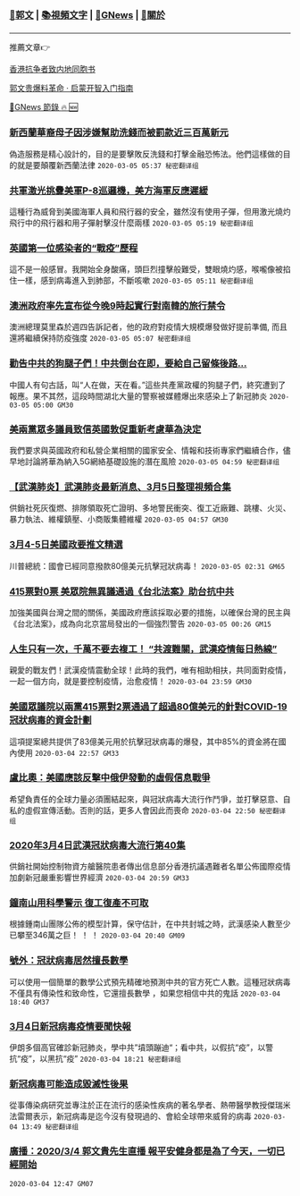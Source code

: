 ###  [:eagle:郭文](https://github.com/ourhimalayas/txt) | [:books:視頻文字](https://github.com/ourhimalayas/txt/blob/master/content/README.md) | [:newspaper:GNews](https://github.com/ourhimalayas/txt/blob/master/content/gnews/README.md) | [:pray:關於](https://github.com/ourhimalayas/home/tree/master/about)
---

推薦文章:point_right:

[香港抗争者致内地同胞书](https://github.com/ourhimalayas/news/blob/master/2019/08/a_letter_from_the_hong_kong_people.md)

[郭文贵爆料革命 · 启蒙开智入门指南](https://github.com/ourhimalayas/txt/issues/1)

[:newspaper:GNews 節錄 :fire: :new:](https://github.com/ourhimalayas/txt/blob/master/content/gnews/README.md) 



### [新西蘭華裔母子因涉嫌幫助洗錢而被罰款近三百萬新元](/content/gnews/1/README.md)

偽造服務是精心設計的，目的是要擊敗反洗錢和打擊金融恐怖法。他們這樣做的目的就是要顛覆新西蘭法律  `2020-03-05 05:37 秘密翻译组`

### [共軍激光挑釁美軍P-8巡邏機，美方海軍反應遲緩](/content/gnews/2/README.md)

這種行為威脅到美國海軍人員和飛行器的安全，雖然沒有使用子彈，但用激光燒灼飛行中的飛行器和用子彈射擊沒什麼兩樣  `2020-03-05 05:19 秘密翻译组`

### [英國第一位感染者的“戰疫”歷程](/content/gnews/3/README.md)

這不是一般感冒。我開始全身酸痛，頭巨烈撞擊般難受，雙眼燒灼感，喉嚨像被掐住一樣，感到病毒進入到肺部，不斷咳嗽  `2020-03-05 05:11 秘密翻译组`

### [澳洲政府率先宣布從今晚9時起實行對南韓的旅行禁令](/content/gnews/4/README.md)

澳洲總理莫里森於週四告訴記者，他的政府對疫情大規模爆發做好提前準備, 而且還將繼續保持防疫強度  `2020-03-05 05:07 秘密翻译组`

### [勸告中共的狗腿子們！中共倒台在即，要給自己留條後路&#8230;](/content/gnews/5/README.md)

中國人有句古話，叫“人在做，天在看。”這些共產黨政權的狗腿子們，終究遭到了報應。果不其然，這段時間湖北大量的警察被媒體爆出來感染上了新冠肺炎  `2020-03-05 05:00 GM30`

### [美兩黨眾多議員致信英國敦促重新考慮華為決定](/content/gnews/6/README.md)

我們要求與英國政府和私營企業相關的國家安全、情報和技術專家們繼續合作，儘早地討論將華為納入5G網絡基礎設施的潛在風險  `2020-03-05 04:59 秘密翻译组`

### [【武漢肺炎】武漢肺炎最新消息、3月5日整理視頻合集](/content/gnews/7/README.md)

供銷社死灰復燃、排隊領取死亡證明、多地警民衝突、復工近廠難、跳樓、火災、暴力執法、維權鎮壓、小商販集體維權  `2020-03-05 04:57 GM30`

### [3月4-5日美國政要推文精選](/content/gnews/8/README.md)

川普總統：國會已經同意撥款80億美元抗擊冠狀病毒！  `2020-03-05 02:31 GM65`

### [415票對0票 美眾院無異議通過《台北法案》助台抗中共](/content/gnews/9/README.md)

加強美國與台灣之間的關係，美國政府應該採取必要的措施，以確保台灣的民主與《台北法案》，成為向北京當局發出的一個強烈警告  `2020-03-05 00:26 GM15`

### [人生只有一次，千萬不要去複工！ “共渡難關，武漢疫情每日熱線”](/content/gnews/10/README.md)

親愛的戰友們！武漢疫情震動全球！此時的我們，唯有相助相扶，共同面對疫情，一起一個方向，就是要控制疫情，治愈疫情！  `2020-03-04 23:59 GM30`

### [美國眾議院以兩黨415票對2票通過了超過80億美元的針對COVID-19冠狀病毒的資金計劃](/content/gnews/11/README.md)

這項提案總共提供了83億美元用於抗擊冠狀病毒的爆發，其中85%的資金將在國內使用  `2020-03-04 22:57 GM33`

### [盧比奧：美國應該反擊中俄伊發動的虛假信息戰爭](/content/gnews/12/README.md)

希望負責任的全球力量必須團結起來，與冠狀病毒大流行作鬥爭，並打擊惡意、自私的虛假宣傳活動。否則的話，更多人會因此而喪命  `2020-03-04 22:50 秘密翻译组`

### [2020年3月4日武漢冠狀病毒大流行第40集](/content/gnews/13/README.md)

供銷社開始控制物資方艙醫院患者傳出信息部分香港抗議遇難者名單公佈國際疫情加劇新冠嚴重影響世界經濟  `2020-03-04 20:59 GM33`

### [鐘南山用科學警示 復工復產不可取](/content/gnews/14/README.md)

根據鍾南山團隊公佈的模型計算，保守估計，在中共封城之時，武漢感染人數至少已攀至346萬之巨！ ！ ！  `2020-03-04 20:40 GM09`

### [號外：冠狀病毒居然擅長數學](/content/gnews/15/README.md)

可以使用一個簡單的數學公式預先精確地預測中共的官方死亡人數。這種冠狀病毒不僅具有傳染性和致命性，它還擅長數學 ，如果您相信中共的鬼話  `2020-03-04 18:40 GM37`

### [3月4日新冠病毒疫情要聞快報](/content/gnews/16/README.md)

伊朗多個高官確診新冠肺炎，學中共”墳頭蹦迪“；看中共，以假抗“疫”，以警抗“疫”，以黑抗“疫”  `2020-03-04 18:21 秘密翻译组`

### [新冠病毒可能造成毀滅性後果](/content/gnews/17/README.md)

從事傳染病研究並專注於正在流行的感染性疾病的著名學者、熱帶醫學教授傑瑞米法雷爾表示，新冠病毒是迄今沒有發現過的、會給全球帶來威脅的病毒  `2020-03-04 13:49 秘密翻译组`

### [廣播：2020/3/4 郭文貴先生直播 報平安健身都是為了今天，一切已經開始](/content/gnews/18/README.md)

 `2020-03-04 12:47 GM07`

